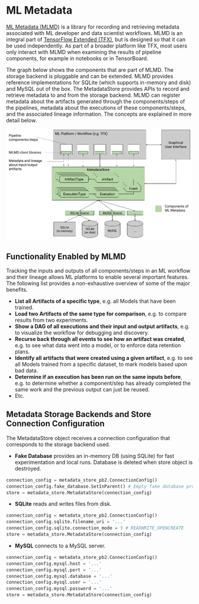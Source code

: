 # ML Metadata

[ML Metadata (MLMD)](https://github.com/google/ml-metadata) is a library
for recording and retrieving metadata
associated with ML developer and data scientist workflows. MLMD is an integral
part of [TensorFlow Extended (TFX)](https://www.tensorflow.org/tfx), but is
designed so that it can be used independently. As part of a broader platform
like TFX, most users only interact with MLMD when examining the results of
pipeline components, for example in notebooks or in TensorBoard.

The graph below shows the components that are part of MLMD. The storage backend
is pluggable and can be extended. MLMD provides reference implementations for
SQLite (which supports in-memory and disk) and MySQL out of the box. The
MetadataStore provides APIs to record and retrieve metadata to and from the
storage backend. MLMD can register metadata about the artifacts generated
through the components/steps of the pipelines, metadata about the executions of
these components/steps, and the associated lineage information. The concepts are
explained in more detail below.

![ML Metadata Overview](images/mlmd_overview.png)

## Functionality Enabled by MLMD

Tracking the inputs and outputs of all components/steps in an ML workflow and
their lineage allows ML platforms to enable several important features. The
following list provides a non-exhaustive overview of some of the major benefits.

*   **List all Artifacts of a specific type**, e.g. all Models that have been
    trained.
*   **Load two Artifacts of the same type for comparison**, e.g. to compare
    results from two experiments.
*   **Show a DAG of all executions and their input and output artifacts**, e.g.
    to visualize the workflow for debugging and discovery.
*   **Recurse back through all events to see how an artifact was created**, e.g.
    to see what data went into a model, or to enforce data retention plans.
*   **Identify all artifacts that were created using a given artifact**, e.g. to
    see all Models trained from a specific dataset, to mark models based upon
    bad data.
*   **Determine if an execution has been run on the same inputs before**, e.g.
    to determine whether a component/step has already completed the same work
    and the previous output can just be reused.
*   Etc.

## Metadata Storage Backends and Store Connection Configuration

The MetadataStore object receives a connection configuration that corresponds to
the storage backend used.

*   **Fake Database** provides an in-memory DB (using SQLite) for fast
    experimentation and local runs. Database is deleted when store object is
    destroyed.

```python
connection_config = metadata_store_pb2.ConnectionConfig()
connection_config.fake_database.SetInParent() # Empty fake database proto
store = metadata_store.MetadataStore(connection_config)
```

*   **SQLite** reads and writes files from disk.

```python
connection_config = metadata_store_pb2.ConnectionConfig()
connection_config.sqlite.filename_uri = '...'
connection_config.sqlite.connection_mode = 3 # READWRITE_OPENCREATE
store = metadata_store.MetadataStore(connection_config)
```

*   **MySQL** connects to a MySQL server.

```python
connection_config = metadata_store_pb2.ConnectionConfig()
connection_config.mysql.host = '...'
connection_config.mysql.port = '...'
connection_config.mysql.database = '...'
connection_config.mysql.user = '...'
connection_config.mysql.password = '...'
store = metadata_store.MetadataStore(connection_config)
```
